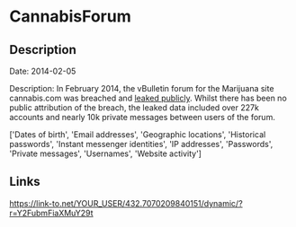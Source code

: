 # CannabisForum

## Description

Date: 2014-02-05

Description:
In February 2014, the vBulletin forum for the Marijuana site cannabis.com was breached and <a href="https://www.google.com/search?q=%22cannabisforum.tar%22" target="_blank" rel="noopener">leaked publicly</a>. Whilst there has been no public attribution of the breach, the leaked data included over 227k accounts and nearly 10k private messages between users of the forum.


['Dates of birth', 'Email addresses', 'Geographic locations', 'Historical passwords', 'Instant messenger identities', 'IP addresses', 'Passwords', 'Private messages', 'Usernames', 'Website activity']

## Links

https://link-to.net/YOUR_USER/432.7070209840151/dynamic/?r=Y2FubmFiaXMuY29t
